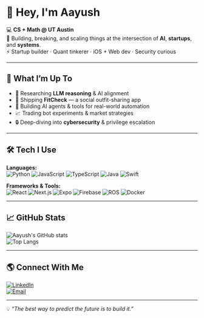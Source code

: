 # 👋 Hey, I'm Aayush

💻 **CS + Math @ UT Austin**  
🚀 Building, breaking, and scaling things at the intersection of **AI**, **startups**, and **systems**.  
⚡ Startup builder · Quant tinkerer · iOS + Web dev · Security curious

---

## 🚀 What I’m Up To
- 🔬 Researching **LLM reasoning** & AI alignment
- 📱 Shipping **FitCheck** — a social outfit-sharing app
- 🤖 Building AI agents & tools for real-world automation
- 📈 Trading bot experiments & market strategies
- 🔒 Deep-diving into **cybersecurity** & privilege escalation

---

## 🛠 Tech I Use
**Languages:**  
![Python](https://img.shields.io/badge/-Python-333?logo=python) ![JavaScript](https://img.shields.io/badge/-JavaScript-333?logo=javascript) ![TypeScript](https://img.shields.io/badge/-TypeScript-333?logo=typescript) ![Java](https://img.shields.io/badge/-Java-333?logo=java) ![Swift](https://img.shields.io/badge/-Swift-333?logo=swift)

**Frameworks & Tools:**  
![React](https://img.shields.io/badge/-React-333?logo=react) ![Next.js](https://img.shields.io/badge/-Next.js-333?logo=next.js) ![Expo](https://img.shields.io/badge/-Expo-333?logo=expo) ![Firebase](https://img.shields.io/badge/-Firebase-333?logo=firebase) ![ROS](https://img.shields.io/badge/-ROS-333?logo=ros) ![Docker](https://img.shields.io/badge/-Docker-333?logo=docker)

---

## 📈 GitHub Stats
![Aayush's GitHub stats](https://github-readme-stats.vercel.app/api?username=USERNAME&show_icons=true&theme=radical)  
![Top Langs](https://github-readme-stats.vercel.app/api/top-langs/?username=USERNAME&layout=compact&theme=radical)

---

## 🌎 Connect With Me
[![LinkedIn](https://img.shields.io/badge/-LinkedIn-0A66C2?logo=linkedin&logoColor=white)](https://linkedin.com/in/aayush)  
[![Email](https://img.shields.io/badge/-Email-D14836?logo=gmail&logoColor=white)](mailto:thisisaayushbaniya@gmail.com)

---

💡 *“The best way to predict the future is to build it.”*
